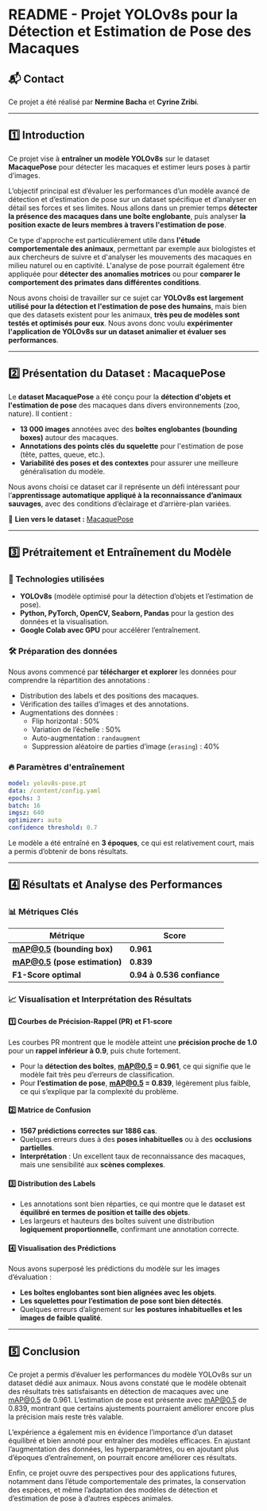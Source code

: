 # README - Projet YOLOv8s pour la Détection et Estimation de Pose des Macaques

## 📬 Contact
Ce projet a été réalisé par **Nermine Bacha** et **Cyrine Zribi**.

---

## 1️⃣ Introduction
Ce projet vise à **entraîner un modèle YOLOv8s** sur le dataset **MacaquePose** pour détecter les macaques et estimer leurs poses à partir d’images.

L’objectif principal est d’évaluer les performances d’un modèle avancé de détection et d’estimation de pose sur un dataset spécifique et d’analyser en détail ses forces et ses limites. Nous allons dans un premier temps **détecter la présence des macaques dans une boîte englobante**, puis analyser **la position exacte de leurs membres à travers l'estimation de pose**.

Ce type d'approche est particulièrement utile dans **l'étude comportementale des animaux**, permettant par exemple aux biologistes et aux chercheurs de suivre et d'analyser les mouvements des macaques en milieu naturel ou en captivité. L'analyse de pose pourrait également être appliquée pour **détecter des anomalies motrices** ou pour **comparer le comportement des primates dans différentes conditions**.

Nous avons choisi de travailler sur ce sujet car **YOLOv8s est largement utilisé pour la détection et l'estimation de pose des humains**, mais bien que des datasets existent pour les animaux, **très peu de modèles sont testés et optimisés pour eux**. Nous avons donc voulu **expérimenter l'application de YOLOv8s sur un dataset animalier et évaluer ses performances**.

---

## 2️⃣ Présentation du Dataset : MacaquePose

Le **dataset MacaquePose** a été conçu pour la **détection d'objets et l'estimation de pose** des macaques dans divers environnements (zoo, nature). Il contient :

- **13 000 images** annotées avec des **boîtes englobantes (bounding boxes)** autour des macaques.
- **Annotations des points clés du squelette** pour l'estimation de pose (tête, pattes, queue, etc.).
- **Variabilité des poses et des contextes** pour assurer une meilleure généralisation du modèle.

Nous avons choisi ce dataset car il représente un défi intéressant pour l’**apprentissage automatique appliqué à la reconnaissance d’animaux sauvages**, avec des conditions d’éclairage et d’arrière-plan variées.

📌 **Lien vers le dataset :** [MacaquePose](http://www2.ehub.kyoto-u.ac.jp/datasets/macaquepose/)

---

## 3️⃣ Prétraitement et Entraînement du Modèle

### 📌 **Technologies utilisées**
- **YOLOv8s** (modèle optimisé pour la détection d’objets et l’estimation de pose).
- **Python, PyTorch, OpenCV, Seaborn, Pandas** pour la gestion des données et la visualisation.
- **Google Colab avec GPU** pour accélérer l’entraînement.

### 🛠 **Préparation des données**
Nous avons commencé par **télécharger et explorer** les données pour comprendre la répartition des annotations :
- Distribution des labels et des positions des macaques.
- Vérification des tailles d’images et des annotations.
- Augmentations des données : 
  - Flip horizontal : 50%
  - Variation de l’échelle : 50%
  - Auto-augmentation : `randaugment`
  - Suppression aléatoire de parties d’image (`erasing`) : 40%

### 🔥 **Paramètres d'entraînement**
```yaml
model: yolov8s-pose.pt
data: /content/config.yaml
epochs: 3
batch: 16
imgsz: 640
optimizer: auto
confidence threshold: 0.7
```
Le modèle a été entraîné en **3 époques**, ce qui est relativement court, mais a permis d’obtenir de bons résultats.

---

## 4️⃣ Résultats et Analyse des Performances

### 📊 **Métriques Clés**
| Métrique | Score |
|----------|--------|
| **mAP@0.5 (bounding box)** | **0.961** |
| **mAP@0.5 (pose estimation)** | **0.839** |
| **F1-Score optimal** | **0.94 à 0.536 confiance** |

### 📈 **Visualisation et Interprétation des Résultats**

#### 1️⃣ **Courbes de Précision-Rappel (PR) et F1-score**
Les courbes PR montrent que le modèle atteint une **précision proche de 1.0** pour un **rappel inférieur à 0.9**, puis chute fortement.
- Pour la **détection des boîtes**, **mAP@0.5 = 0.961**, ce qui signifie que le modèle fait très peu d’erreurs de classification.
- Pour **l’estimation de pose**, **mAP@0.5 = 0.839**, légèrement plus faible, ce qui s’explique par la complexité du problème.

#### 2️⃣ **Matrice de Confusion**
- **1567 prédictions correctes sur 1886 cas**.
- Quelques erreurs dues à des **poses inhabituelles** ou à des **occlusions partielles**.
- **Interprétation** : Un excellent taux de reconnaissance des macaques, mais une sensibilité aux **scènes complexes**.

#### 3️⃣ **Distribution des Labels**
- Les annotations sont bien réparties, ce qui montre que le dataset est **équilibré en termes de position et taille des objets**.
- Les largeurs et hauteurs des boîtes suivent une distribution **logiquement proportionnelle**, confirmant une annotation correcte.

#### 4️⃣ **Visualisation des Prédictions**
Nous avons superposé les prédictions du modèle sur les images d’évaluation :
- **Les boîtes englobantes sont bien alignées avec les objets**.
- **Les squelettes pour l’estimation de pose sont bien détectés**.
- Quelques erreurs d’alignement sur **les postures inhabituelles et les images de faible qualité**.

---

## 5️⃣ Conclusion

Ce projet a permis d’évaluer les performances du modèle YOLOv8s sur un dataset dédié aux animaux. Nous avons constaté que le modèle obtenait des résultats très satisfaisants en détection de macaques avec une mAP@0.5 de 0.961. L’estimation de pose est présente avec mAP@0.5 de 0.839, montrant que certains ajustements pourraient améliorer encore plus la précision mais reste très valable.

L’expérience a également mis en évidence l’importance d’un dataset équilibré et bien annoté pour entraîner des modèles efficaces. En ajustant l’augmentation des données, les hyperparamètres, ou en ajoutant plus d’époques d’entraînement, on pourrait encore améliorer ces résultats.

Enfin, ce projet ouvre des perspectives pour des applications futures, notamment dans l’étude comportementale des primates, la conservation des espèces, et même l’adaptation des modèles de détection et d’estimation de pose à d’autres espèces animales.
